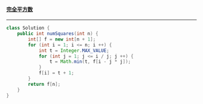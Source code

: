 #### <a href="https://leetcode.cn/problems/perfect-squares/">完全平方数</a>

------------

```java
class Solution {
    public int numSquares(int n) {
        int[] f = new int[n + 1];
        for (int i = 1; i <= n; i ++) {
            int t = Integer.MAX_VALUE;
            for (int j = 1; j <= i / j; j ++) {
                t = Math.min(t, f[i - j * j]);
            }
            f[i] = t + 1;
        }
        return f[n];
    }
}
```

